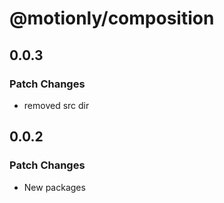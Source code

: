 # @motionly/composition

## 0.0.3

### Patch Changes

- removed src dir

## 0.0.2

### Patch Changes

- New packages
